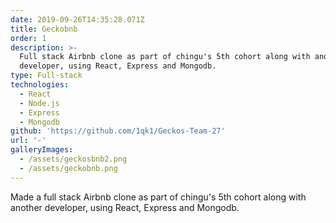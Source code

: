 ```yaml
---
date: 2019-09-26T14:35:28.071Z
title: Geckobnb
order: 1
description: >-
  Full stack Airbnb clone as part of chingu's 5th cohort along with another
  developer, using React, Express and Mongodb.
type: Full-stack
technologies:
  - React
  - Node.js
  - Express
  - Mongodb
github: 'https://github.com/1qk1/Geckos-Team-27'
url: '-'
galleryImages:
  - /assets/geckosbnb2.png
  - /assets/geckobnb.png
---
```

Made a full stack Airbnb clone as part of chingu's 5th cohort along with another developer, using React, Express and Mongodb.
